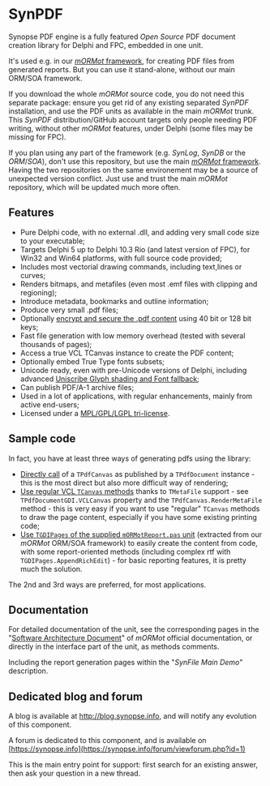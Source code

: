 SynPDF
======

Synopse PDF engine is a fully featured *Open Source* PDF document creation library for Delphi and FPC, embedded in one unit.

It's used e.g. in our [*mORMot* framework](https://github.com/synopse/mORMot), for creating PDF files from generated reports. 
But you can use it stand-alone, without our main ORM/SOA framework.

If you download the whole *mORMot* source code, you do not need this separate package: ensure you get rid of any existing separated *SynPDF* installation, and use the PDF units as available in the main *mORMot* trunk.
This *SynPDF* distribution/GitHub account targets only people needing PDF writing, without other *mORMot* features, under Delphi (some files may be missing for FPC).

If you plan using any part of the framework (e.g. *SynLog*, *SynDB* or the *ORM*/*SOA*), don't use this repository, but use the main [*mORMot* framework](https://github.com/synopse/mORMot). Having the two repositories on the same environement may be a source of unexpected version conflict. Just use and trust the main *mORMot* repository, which will be updated much more often.

Features
--------

  * Pure Delphi code, with no external .dll, and adding very small code size to your executable;
  * Targets Delphi 5 up to Delphi 10.3 Rio (and latest version of FPC), for Win32 and Win64 platforms, with full source code provided;
  * Includes most vectorial drawing commands, including text,lines or curves;
  * Renders bitmaps, and metafiles (even most .emf files with clipping and regioning);
  * Introduce metadata, bookmarks and outline information;
  * Produce very small .pdf files;
  * Optionally [encrypt and secure the .pdf content](http://blog.synopse.info/post/2013/06/19/SynPDF-now-implements-40-bit-and-128-bit-security) using 40 bit or 128 bit keys;
  * Fast file generation with low memory overhead (tested with several thousands of pages);
  * Access a true VCL TCanvas instance to create the PDF content;
  * Optionally embed True Type fonts subsets;
  * Unicode ready, even with pre-Unicode versions of Delphi, including advanced [Uniscribe Glyph shading and Font fallback](http://blog.synopse.info/tag/Uniscribe);
  * Can publish PDF/A-1 archive files;
  * Used in a lot of applications, with regular enhancements, mainly from active end-users;
  * Licensed under a [MPL/GPL/LGPL tri-license](https://synopse.info/forum/viewtopic.php?id=27).

Sample code
-----------

In fact, you have at least three ways of generating pdfs using the library:
  * [Directly call](https://synopse.info/forum/viewtopic.php?pid=370#p370) of a `TPdfCanvas` as published by a `TPdfDocument` instance - this is the most direct but also more difficult way of rendering;
  * [Use regular VCL `TCanvas` methods](https://synopse.info/forum/viewtopic.php?pid=1909#p1909) thanks to `TMetaFile` support - see `TPdfDocumentGDI.VCLCanvas` property and the `TPdfCanvas.RenderMetaFile` method - this is very easy if you want to use "regular" `TCanvas` methods to draw the page content, especially if you have some existing printing code;
  * [Use `TGDIPages` of the supplied `mORMotReport.pas` unit](http://blog.synopse.info/post/2010/06/30/Making-report-from-code) (extracted from our *mORMot* ORM/SOA framework) to easily create the content from code, with some report-oriented methods (including complex rtf with `TGDIPages.AppendRichEdit`) - for basic reporting features, it is pretty much the solution.

The 2nd and 3rd ways are preferred, for most applications.

Documentation
-------------

For detailed documentation of the unit, see the corresponding pages in the "[Software Architecture Document](https://synopse.info/fossil/wiki?name=Downloads)" of *mORMot* official documentation, or directly in the interface part of the unit, as methods comments. 

Including the report generation pages within the "*SynFile Main Demo*" description.

Dedicated blog and forum
------------------------

A blog is available at http://blog.synopse.info, and will notify any evolution of this component.

A forum is dedicated to this component, and is available on [https://synopse.info](https://synopse.info/forum/viewforum.php?id=1)

This is the main entry point for support: first search for an existing answer, then ask your question in a new thread.

